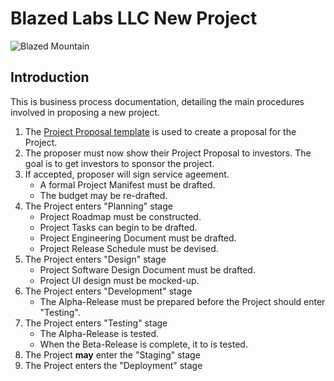 # Blazed Labs LLC New Project

![Blazed Mountain](https://blazed.sirv.com/logo/Wallpaper-Beaker.png?w=500&h=500 "Beaker")

## Introduction
This is business process documentation, detailing the main procedures involved in proposing a new project.

1. The [Project Proposal template](https://github.com/blazed-labs/blazed-labs/blob/main/templates/new-project.md) is used to create a proposal for the Project.
2. The proposer must now show their Project Proposal to investors. The goal is to get investors to sponsor the project.
3. If accepted, proposer will sign service ageement.
   * A formal Project Manifest must be drafted.
   * The budget may be re-drafted.
4. The Project enters "Planning" stage 
   * Project Roadmap must be constructed.
   * Project Tasks can begin to be drafted.
   * Project Engineering Document must be drafted.
   * Project Release Schedule must be devised.
5. The Project enters "Design" stage
   * Project Software Design Document must be drafted.
   * Project UI design must be mocked-up.
6. The Project enters "Development" stage
   * The Alpha-Release must be prepared before the Project should enter "Testing".
7. The Project enters "Testing" stage
   * The Alpha-Release is tested.
   * When the Beta-Release is complete, it to is tested. 
8. The Project **may** enter the "Staging" stage
9. The Project enters the "Deployment" stage
